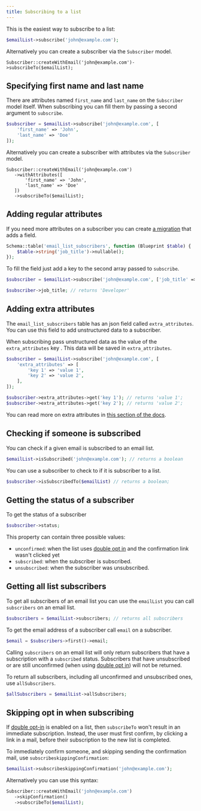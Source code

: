 ```yaml
---
title: Subscribing to a list
---
```


This is the easiest way to subscribe to a list:

```php
$emailList->subscribe('john@example.com');
```

Alternatively you can create a subscriber via the `Subscriber` model.

```
Subscriber::createWithEmail('john@example.com')->subscribeTo($emailList);
```

## Specifying first name and last name

There are attributes named `first_name` and `last_name` on the `Subscriber` model itself. When subscribing you can fill them by passing a second argument to `subscribe`.

```php
$subscriber = $emailList->subscribe('john@example.com', [
    'first_name' => 'John', 
    'last_name' => 'Doe'
]);
```

Alternatively you can create a subscriber with attributes via the `Subscriber` model.

```
Subscriber::createWithEmail('john@example.com')
   ->withAttributes([
       'first_name' => 'John', 
       'last_name' => 'Doe'
   ])
   ->subscribeTo($emailList);
```

## Adding regular attributes

If you need more attributes on a subscriber you can create [a migration](https://laravel.com/docs/master/migrations) that adds a field.

```php
Schema::table('email_list_subscribers', function (Blueprint $table) {
    $table->string('job_title')->nullable();
});
```

To fill the field just add a key to the second array passed to `subscribe`.

```php
$subscriber = $emailList->subscribe('john@example.com', ['job_title' => 'Developer']);

$subscriber->job_title; // returns 'Developer'
```

## Adding extra attributes

The `email_list_subscribers` table has an json field called `extra_attributes`. You can use this field to add unstructured data to a subscriber.

When subscribing pass unstructured data as the value of the `extra_attributes` key . This data will be saved in `extra_attributes`.

```php
$subscriber = $emailList->subscribe('john@example.com', [
    'extra_attributes' => [
        'key 1' => 'value 1',
        'key 2' => 'value 2',
    ],
]);

$subscriber->extra_attributes->get('key 1'); // returns 'value 1';
$subscriber->extra_attributes->get('key 2'); // returns 'value 2';
```

You can read more on extra attributes in [this section of the docs](/docs/package/advanced-usage/working-with-extra-attributes-on-subscribers).

## Checking if someone is subscribed

You can check if a given email is subscribed to an email list.

```php
$emailList->isSubscribed('john@example.com'); // returns a boolean
```

You can use a subscriber to check to if it is subscriber to a list.

```php
$subscriber->isSubscribedTo($emailList) // returns a boolean;
```

## Getting the status of a subscriber

To get the status of a subscriber

```php
$subscriber->status;
```

This property can contain three possible values:
- `unconfirmed`: when the list uses [double opt in](/docs/package/working-with-lists/using-double-opt-in) and the confirmation link wasn't clicked yet
- `subscribed`: when the subscriber is subscribed.
- `unsubscribed`: when the subscriber was unsubscribed.

## Getting all list subscribers

To get all subscribers of an email list you can use the `emailList` you can call `subscribers` on an email list.

```php
$subscribers = $emailList->subscribers; // returns all subscribers
```

To get the email address of a subscriber call `email` on a subscriber.

```php
$email = $subscribers->first()->email;
```

Calling `subscribers` on an email list will only return subscribers that have a subscription with a `subscribed` status. Subscribers that have unsubscribed or are still unconfirmed (when using [double opt in](/docs/package/working-with-lists/using-double-opt-in)) will not be returned.

To return all subscribers, including all unconfirmed and unsubscribed ones, use `allSubscribers`.

```php
$allSubscribers = $emailList->allSubscribers;
```

## Skipping opt in when subscribing

If [double opt-in](/docs/package/working-with-lists/using-double-opt-in) is enabled on a list, then `subscribeTo` won't result in an immediate subscription. Instead, the user must first confirm, by clicking a link in a mail, before their subscription to the new list is completed.

To immediately confirm someone, and skipping sending the confirmation mail, use `subscribeskippingConfirmation`:

```php
$emailList->subscribeskippingConfirmation('john@example.com');
```

Alternatively you can use this syntax:

```php
Subscriber::createWithEmail('john@example.com')
   ->skipConfirmation()
   ->subscribeTo($emailList);
```
